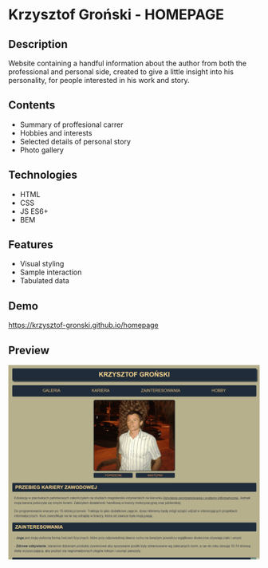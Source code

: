 
# **Krzysztof Groński - HOMEPAGE**

## Description
Website containing a handful information about the author from both the professional and personal side, created to give a little insight into his personality, for people interested in his work and story.

## Contents
- Summary of proffesional carrer
- Hobbies and interests
- Selected details of personal story
- Photo gallery

## Technologies
- HTML
- CSS
- JS ES6+
- BEM

## Features
- Visual styling
- Sample interaction
- Tabulated data

## Demo
https://krzysztof-gronski.github.io/homepage

## Preview
![homepagePreview](img/homepagePreview.gif)
